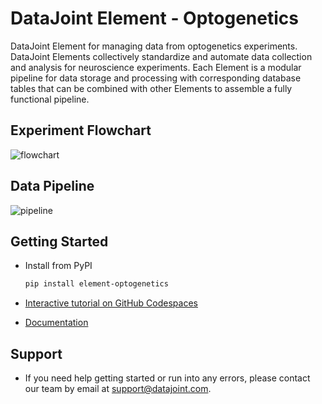 # DataJoint Element - Optogenetics

DataJoint Element for managing data from optogenetics experiments. DataJoint Elements 
collectively standardize and automate data collection and analysis for neuroscience 
experiments.  Each Element is a modular pipeline for data storage and processing with 
corresponding database tables that can be combined with other Elements to assemble a 
fully functional pipeline.

## Experiment Flowchart

![flowchart](https://raw.githubusercontent.com/datajoint/element-optogenetics/main/images/flowchart.svg)

## Data Pipeline

![pipeline](https://raw.githubusercontent.com/datajoint/element-optogenetics/main/images/pipeline.svg)

## Getting Started

+ Install from PyPI

     ```bash
     pip install element-optogenetics
     ```

+ [Interactive tutorial on GitHub Codespaces](https://github.com/datajoint/workflow-optogenetics#interactive-tutorial)

+ [Documentation](https://datajoint.com/docs/elements/element-optogenetics)

## Support

+ If you need help getting started or run into any errors, please contact our team by email at support@datajoint.com.
